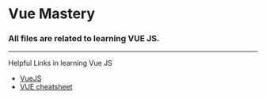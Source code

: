 # Vue Mastery
### All files are related to learning VUE JS.
---
Helpful Links in learning Vue JS
* [VueJS](https://vuejs.org/)
* [VUE cheatsheet](https://vuejs-tips.github.io/cheatsheet/)

